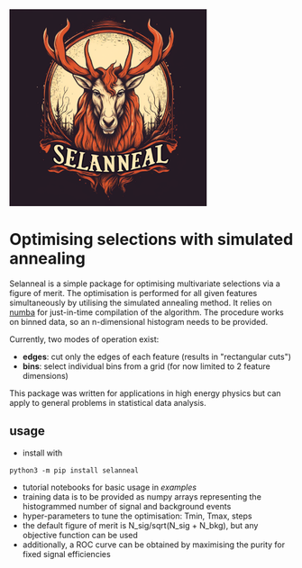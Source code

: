 <img alt="selannel" width="350" src="https://github.com/feichtip/selanneal/blob/main/docs/_images/selanneal.png?raw=true"/>

Optimising selections with simulated annealing
==============================================

Selanneal is a simple package for optimising multivariate selections via a figure of merit.
The optimisation is performed for all given features simultaneously by utilising the simulated annealing method.
It relies on [numba](http://numba.pydata.org/) for just-in-time compilation of the algorithm.
The procedure works on binned data, so an n-dimensional histogram needs to be provided.

Currently, two modes of operation exist:
* **edges**: cut only the edges of each feature (results in "rectangular cuts")
* **bins**: select individual bins from a grid (for now limited to 2 feature dimensions)

This package was written for applications in high energy physics but can apply to general problems in statistical data analysis.

## usage

* install with
```console
python3 -m pip install selanneal
```
* tutorial notebooks for basic usage in *examples*
* training data is to be provided as numpy arrays representing the histogrammed number of signal and background events
* hyper-parameters to tune the optimisation: Tmin, Tmax, steps
* the default figure of merit is N_sig/sqrt(N_sig + N_bkg), but any objective function can be used
* additionally, a ROC curve can be obtained by maximising the purity for fixed signal efficiencies
